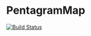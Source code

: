 # PentagramMap

[![Build Status](https://github.com/oliverdaisey/PentagramMap.jl/actions/workflows/CI.yml/badge.svg?branch=main)](https://github.com/oliverdaisey/PentagramMap.jl/actions/workflows/CI.yml?query=branch%3Amain)
